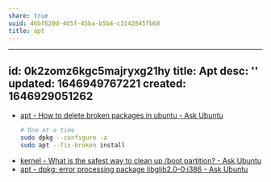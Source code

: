 ```yaml
---
share: true
uuid: 46bf620d-4d5f-45ba-b5b4-c3142845fb68
title: apt
---
```

---
id: 0k2zomz6kgc5majryxg21hy
title: Apt
desc: ''
updated: 1646949767221
created: 1646929051262
---

* [apt - How to delete broken packages in ubuntu - Ask Ubuntu](https://askubuntu.com/questions/525088/how-to-delete-broken-packages-in-ubuntu)
  ``` bash
  # One at a time
  sudo dpkg --configure -a
  sudo apt --fix-broken install
  ```
* [kernel - What is the safest way to clean up /boot partition? - Ask Ubuntu](https://askubuntu.com/questions/345588/what-is-the-safest-way-to-clean-up-boot-partition)
* [apt - dpkg: error processing package libglib2.0-0:i386 - Ask Ubuntu](https://askubuntu.com/questions/1285751/dpkg-error-processing-package-libglib2-0-0i386)